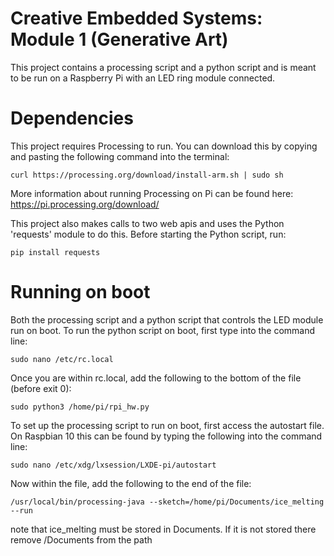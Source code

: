 # Creative Embedded Systems: Module 1 (Generative Art)

This project contains a processing script and a python script and is meant to be run on a Raspberry Pi with an LED ring module connected.

# Dependencies
This project requires Processing to run. You can download this by copying and pasting the following command into the terminal:

`curl https://processing.org/download/install-arm.sh | sudo sh`

More information about running Processing on Pi can be found here: https://pi.processing.org/download/

This project also makes calls to two web apis and uses the Python 'requests' module to do this. Before starting the Python script, run:

`pip install requests`

# Running on boot
Both the processing script and a python script that controls the LED module run on boot.
To run the python script on boot, first type into the command line:

`sudo nano /etc/rc.local`

Once you are within rc.local, add the following to the bottom of the file (before exit 0):

`sudo python3 /home/pi/rpi_hw.py`

To set up the processing script to run on boot, first access the autostart file. On Raspbian 10 this can be found by typing the following into the command line:

`sudo nano /etc/xdg/lxsession/LXDE-pi/autostart`

Now within the file, add the following to the end of the file:

`/usr/local/bin/processing-java --sketch=/home/pi/Documents/ice_melting --run`

note that ice_melting must be stored in Documents. If it is not stored there remove /Documents from the path
